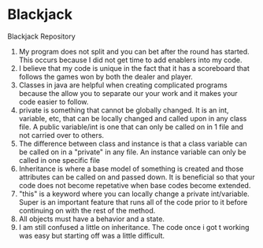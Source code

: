 Blackjack
=========

Blackjack Repository

1. My program does not split and you can bet after the round has started.  This occurs because I did not get time to add enablers into my code.
2. I believe that my code is unique in the fact that it has a scoreboard that follows the games won by both the dealer and player.
3. Classes in java are helpful when creating complicated programs because the allow you to separate our your work and it makes your code easier to follow.
4. private is something that cannot be globally changed. It is an int, variable, etc, that can be locally changed and called upon in any class file. A public variable/int is one that can only be called on in 1 file and not carried over to others.
5. The difference between class and instance is that a class variable can be called on in a "private" in any file. An instance variable can only be called in one specific file
6. Inheritance is where a base model of something is created and those attributes can be called on and passed down. It is beneficial so that your code does not become repetative when base codes become extended.
7. "this" is a keyword where you can locally change a private int/variable.  Super is an important feature that runs all of the code prior to it before continuing on with the rest of the method.
8. All objects must have a behavior and a state.
9. I am still confused a little on inheritance.  The code once i got t working was easy but starting off was a little difficult.

